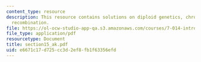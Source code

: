 ```yaml
---
content_type: resource
description: This resource contains solutions on diploid genetics, chromosomes and
  recombination.
file: https://ol-ocw-studio-app-qa.s3.amazonaws.com/courses/7-014-introductory-biology-spring-2005/e6671c17d725cc3d2ef8fb1f63356efd_section15_ak.pdf
file_type: application/pdf
resourcetype: Document
title: section15_ak.pdf
uid: e6671c17-d725-cc3d-2ef8-fb1f63356efd
---
```

